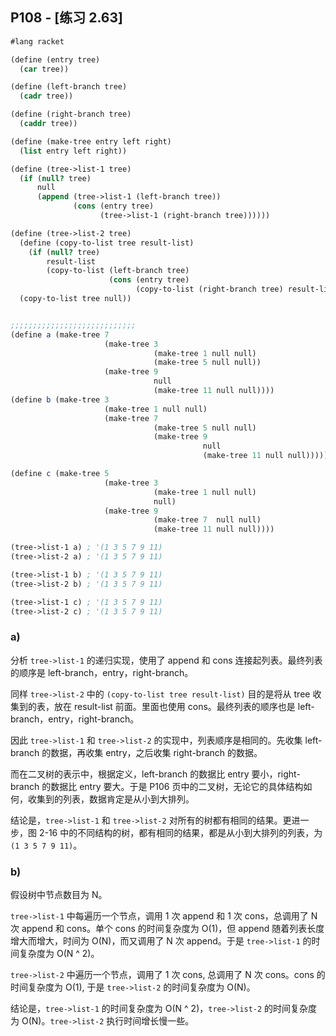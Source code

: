 ## P108 - [练习 2.63]

``` Scheme
#lang racket

(define (entry tree)
  (car tree))

(define (left-branch tree)
  (cadr tree))

(define (right-branch tree)
  (caddr tree))

(define (make-tree entry left right)
  (list entry left right))

(define (tree->list-1 tree)
  (if (null? tree)
      null 
      (append (tree->list-1 (left-branch tree))
              (cons (entry tree)
                    (tree->list-1 (right-branch tree))))))

(define (tree->list-2 tree)
  (define (copy-to-list tree result-list)
    (if (null? tree)
        result-list
        (copy-to-list (left-branch tree)
                      (cons (entry tree)
                            (copy-to-list (right-branch tree) result-list)))))
  (copy-to-list tree null))


;;;;;;;;;;;;;;;;;;;;;;;;;;;;
(define a (make-tree 7
                     (make-tree 3
                                (make-tree 1 null null)
                                (make-tree 5 null null))
                     (make-tree 9
                                null 
                                (make-tree 11 null null))))
(define b (make-tree 3
                     (make-tree 1 null null)
                     (make-tree 7
                                (make-tree 5 null null)
                                (make-tree 9
                                           null
                                           (make-tree 11 null null)))))

(define c (make-tree 5
                     (make-tree 3
                                (make-tree 1 null null)
                                null)
                     (make-tree 9
                                (make-tree 7  null null)
                                (make-tree 11 null null))))

(tree->list-1 a) ; '(1 3 5 7 9 11)
(tree->list-2 a) ; '(1 3 5 7 9 11)

(tree->list-1 b) ; '(1 3 5 7 9 11)
(tree->list-2 b) ; '(1 3 5 7 9 11)

(tree->list-1 c) ; '(1 3 5 7 9 11)
(tree->list-2 c) ; '(1 3 5 7 9 11)
```

### a)

分析 `tree->list-1` 的递归实现，使用了 append 和 cons 连接起列表。最终列表的顺序是 left-branch，entry，right-branch。

同样 `tree->list-2` 中的 `(copy-to-list tree result-list)` 目的是将从 tree 收集到的表，放在 result-list 前面。里面也使用 cons。最终列表的顺序也是 left-branch，entry，right-branch。

因此 `tree->list-1` 和 `tree->list-2` 的实现中，列表顺序是相同的。先收集 left-branch 的数据，再收集 entry，之后收集 right-branch 的数据。

而在二叉树的表示中，根据定义，left-branch 的数据比 entry 要小，right-branch 的数据比 entry 要大。于是 P106 页中的二叉树，无论它的具体结构如何，收集到的列表，数据肯定是从小到大排列。

结论是，`tree->list-1` 和 `tree->list-2` 对所有的树都有相同的结果。更进一步，图 2-16 中的不同结构的树，都有相同的结果，都是从小到大排列的列表，为 `(1 3 5 7 9 11)`。

### b)

假设树中节点数目为 N。

`tree->list-1` 中每遍历一个节点，调用 1 次 append 和 1 次 cons，总调用了 N 次 append 和 cons。单个 cons 的时间复杂度为 O(1)，但 append 随着列表长度增大而增大，时间为 O(N)，而又调用了 N 次 append。于是 `tree->list-1` 的时间复杂度为 O(N ^ 2)。

`tree->list-2` 中遍历一个节点，调用了 1 次 cons, 总调用了 N 次 cons。cons 的时间复杂度为 O(1), 于是 `tree->list-2` 的时间复杂度为 O(N)。

结论是，`tree->list-1` 的时间复杂度为 O(N ^ 2)，`tree->list-2` 的时间复杂度为 O(N)。`tree->list-2` 执行时间增长慢一些。

